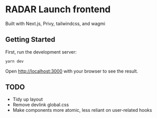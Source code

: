 # RADAR Launch frontend

Built with Next.js, Privy, tailwindcss, and wagmi
## Getting Started

First, run the development server:

```bash
yarn dev
```

Open [http://localhost:3000](http://localhost:3000) with your browser to see the result.

## TODO

- Tidy up layout
- Remove devlink global.css
- Make components more atomic, less reliant on user-related hooks
